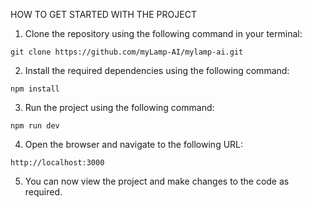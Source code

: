 HOW TO GET STARTED WITH THE PROJECT

1. Clone the repository using the following command in your terminal:
```
git clone https://github.com/myLamp-AI/mylamp-ai.git
```
2. Install the required dependencies using the following command:
```
npm install 
```
3. Run the project using the following command:
```
npm run dev
```

4. Open the browser and navigate to the following URL:
``` 
http://localhost:3000 
```

5. You can now view the project and make changes to the code as required.